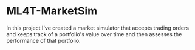 # ML4T-MarketSim

In this project I've created a market simulator that accepts trading orders and keeps track of a portfolio's value over time and then assesses the performance of that portfolio.
